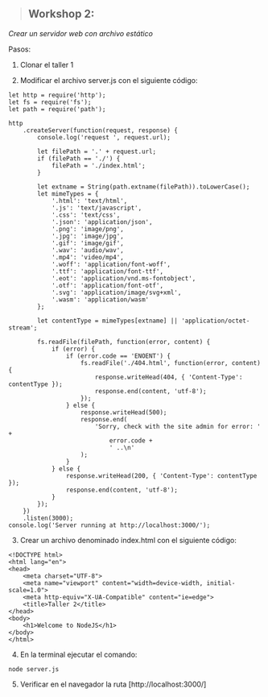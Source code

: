 > ## Workshop 2:

<em>Crear un servidor web con archivo estático</em>

Pasos:
1. Clonar el taller 1

2. Modificar el archivo server.js con el siguiente código:
```
let http = require('http');
let fs = require('fs');
let path = require('path');

http
	.createServer(function(request, response) {
		console.log('request ', request.url);

		let filePath = '.' + request.url;
		if (filePath == './') {
			filePath = './index.html';
		}

		let extname = String(path.extname(filePath)).toLowerCase();
		let mimeTypes = {
			'.html': 'text/html',
			'.js': 'text/javascript',
			'.css': 'text/css',
			'.json': 'application/json',
			'.png': 'image/png',
			'.jpg': 'image/jpg',
			'.gif': 'image/gif',
			'.wav': 'audio/wav',
			'.mp4': 'video/mp4',
			'.woff': 'application/font-woff',
			'.ttf': 'application/font-ttf',
			'.eot': 'application/vnd.ms-fontobject',
			'.otf': 'application/font-otf',
			'.svg': 'application/image/svg+xml',
			'.wasm': 'application/wasm'
		};

		let contentType = mimeTypes[extname] || 'application/octet-stream';

		fs.readFile(filePath, function(error, content) {
			if (error) {
				if (error.code == 'ENOENT') {
					fs.readFile('./404.html', function(error, content) {
						response.writeHead(404, { 'Content-Type': contentType });
						response.end(content, 'utf-8');
					});
				} else {
					response.writeHead(500);
					response.end(
						'Sorry, check with the site admin for error: ' +
							error.code +
							' ..\n'
					);
				}
			} else {
				response.writeHead(200, { 'Content-Type': contentType });
				response.end(content, 'utf-8');
			}
		});
	})
	.listen(3000);
console.log('Server running at http://localhost:3000/');
```

3. Crear un archivo denominado index.html con el siguiente código:
```
<!DOCTYPE html>
<html lang="en">
<head>
    <meta charset="UTF-8">
    <meta name="viewport" content="width=device-width, initial-scale=1.0">
    <meta http-equiv="X-UA-Compatible" content="ie=edge">
    <title>Taller 2</title>
</head>
<body>
    <h1>Welcome to NodeJS</h1>
</body>
</html>
```

4. En la terminal ejecutar el comando:
```
node server.js
```

5. Verificar en el navegador la ruta [http://localhost:3000/]

